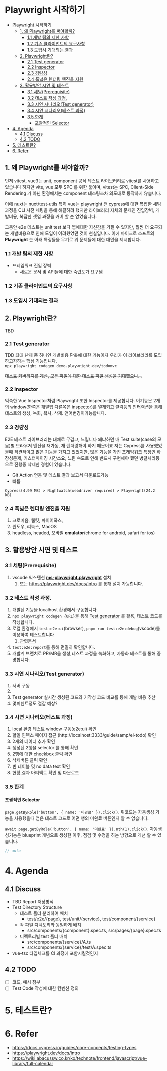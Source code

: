 # Playwright 시작하기

- [Playwright 시작하기](#playwright-시작하기)
  - [1. 왜 Playwright를 써야할까?](#1-왜-playwright를-써야할까)
    - [1.1 개발 팀의 제한 사항](#11-개발-팀의-제한-사항)
    - [1.2 기존 클라이언트의 요구사항](#12-기존-클라이언트의-요구사항)
    - [1.3 도입시 기대되는 결과](#13-도입시-기대되는-결과)
  - [2. Playwright란?](#2-playwright란)
    - [2.1 Test generator](#21-test-generator)
    - [2.2 Inspector](#22-inspector)
    - [2.3 경량성](#23-경량성)
    - [2.4 폭넓은 렌더링 엔진을 지원](#24-폭넓은-렌더링-엔진을-지원)
  - [3. 활용방안 시연 및 테스트](#3-활용방안-시연-및-테스트)
    - [3.1 세팅(Prerequisite)](#31-세팅prerequisite)
    - [3.2 테스트 작성 과정.](#32-테스트-작성-과정)
    - [3.3 시연 시나리오(Test generator)](#33-시연-시나리오test-generator)
    - [3.4 시연 시나리오(테스트 과정)](#34-시연-시나리오테스트-과정)
    - [3.5 한계](#35-한계)
      - [포괄적인 Selector](#포괄적인-selector)
- [4. Agenda](#4-agenda)
  - [4.1 Discuss](#41-discuss)
  - [4.2 TODO](#42-todo)
- [5. 테스트란?](#5-테스트란)
- [6. Refer](#6-refer)


## 1. 왜 Playwright를 써야할까?
먼저 vitest, vue3는 unit, component 공식 테스트 라이브러리로 vitest를 사용하고 있습니다 하지만
vite, vue 모두 SPC 를 위한 툴이며, vitest는 SPC, Client-Side Rendering 가 아닌 환경에서는 component 테스팅조차 의도대로 동작하지 않습니다.  

이에 nuxt는 nuxt/test-utils 특히 vue는 playwright 전 cypress에 대한 복잡한 세팅과정을 CLI 사전 세팅을 통해 해결하려 했지만 라이브러리 자체의 문제인 진입장벽, 개발비용, 복잡한 셋업 과정을 커버 할 순 없었습니다. 

그동안 e2e 테스트는 unit test 보다 앱에대한 자신감을 가질 수 있지만, 
훨씬 더 요구되는 개발비용으로 인해 도입이 어려웠었던 것이 현실입니다.
이에 마이크로 소프트의 __Playwright__ 는 아래 특징들을 무기로 위 문제들에 대한 대안을 제시합니다.
### 1.1 개발 팀의 제한 사항
- 프레임워크 진입 장벽
  - 새로운 문서 및 API들에 대한 숙련도가 요구됌
### 1.2 기존 클라이언트의 요구사항
### 1.3 도입시 기대되는 결과


## 2. Playwright란?
TBD
### 2.1 Test generator
TDD 최대 난제 중 하나인 개발비용 단축에 대한 기능이자 우리가 이 라이브러리를 도입 하고자하는 핵심 기능입니다.  
`npx playwright codegen demo.playwright.dev/todomvc`

~~테스트 커버리지를 계산, 모든 파일에 대한 테스트 파일 생성을 기대했으나...~~
### 2.2 Inspector
익숙한 Vue Inspector처럼 Playwright 또한 Inspector를 제공합니다.
이기능은 2개의 window(한쪽은 개발앱 다른쪽은 inspector)를 열게되고
클릭등의 인터랙션을 통해 테스트의 생성, 녹화, 복사, 삭제. 언어변경이가능합니다.

### 2.3 경량성
E2E 테스트 라이브러리는 대체로 무겁고, 느립니다 왜냐하면
매 Test suite(case의 모음)별 브라우저 엔진을 재가동, 재 렌더링해야 하기 때문이죠
저는 Cypress를 사용했었을때 직관적이고 많은 기능을 가지고 있었지만, 많은 기능을 가진 프레임워크 특징인 확장성문제, 커스터마이징 시간소요, 느린 속도로 인해 반드시 구현해야 했던 병렬처리등으로 진행중 삭제한 경험이 있습니다.
- Git Action 연동 및 테스트 결과 보고서 다운로드가능
- 빠름

`Cypress(4.99 MB) > Nightwatch(webdriver required) > Playwright(24.2 kB)`

### 2.4 폭넓은 렌더링 엔진을 지원
   1. 크로미움, 웹킷, 파이어폭스, 
   2. 윈도우, 리눅스, MacOS
   3. headless, headed, 모바일 **emulator**(chrome for android, safari for ios)

## 3. 활용방안 시연 및 테스트

### 3.1 세팅(Prerequisite)
1. vscode 익스텐션 [__ms-playwright.playwright__](https://playwright.dev/docs/getting-started-vscode) 설치
   1. 또는 https://playwright.dev/docs/intro 를 통해 설치 가능합니다.

### 3.2 테스트 작성 과정.
1. 개발된 기능을 localhost 환경에서 구동합니다.
3. `npx playwright codegen {URL}`을 통해 [Test generator](#test-generator) 를 활용, 테스트 코드를 작성합니다.
4. 로컬 환경에서 `test:e2e:ui`(browser),  `pnpm run test:e2e:debug`(vscode)를 이용하여 
테스트합니다 
   1. [관련문서](https://playwright.dev/docs/running-tests)
5. `test:e2e:report`를 통해 면밀히 확인합니다.
6. 개발계 브랜치로 PR/MR을 생성,테스트 과정을 녹화하고, 자동화 테스트를 통해 증명합니다.

### 3.3 시연 시나리오(Test generator) 
1. 서버 구동
2. 
3. Test generator 실시간 생성된 코드와 기작성 코드 비교를 통해 개발 비용 추산
4. 몇퍼센트정도 절감 예상?
### 3.4 시연 시나리오(테스트 과정) 
1. local 환경 테스트 window 구동(e2e:ui) 확인
2. 할일 인덱스 페이지 접근 (http://localhost:3333/guide/samp/el-todo) 확인
3. 2개의 데이터 추가 확인
4. 생성된 2행을 selector 를 통해 확인
5. 2행에 대한 checkbox 클릭 확인
6. 삭제버튼 클릭 확인
7. 빈 테이블 및 no data text 확인
8. 현황,결과 아티팩트 확인 및 다운로드

### 3.5 한계
#### 포괄적인 Selector 
`page.getByRole('button', { name: '미완료' }).click()`. 
위코드는 자동생성 기능을 사용했을때 얻은 테스트 코드로 어떤 행의 미완료 버튼인지 알 수 없습니다.  

`await page.getByRole('button', { name: '미완료' }).nth(1).click()`. 
자동생성기능은 blueprint 개념으로 생성한 이후, 점검 및 수정을 하는 방향으로 개선 할 수 있습니다.

```typescript
// auto


```


# 4. Agenda
## 4.1 Discuss
- TBD Report 저장방식
- Test Directory Structure
  - 테스트 폴더 분리하여 배치
    - test/e2e/{page}, test/unit/{service}, test/component/{service}
  - 각 파일 디렉토리와 동일하게 배치
    - src/components/{component}.spec.ts, src/pages/{page}.spec.ts
  - 디렉토리별 test 폴더 배치
    -   src/components/{service}/A.ts
    -   src/components/{service}/test/A.spec.ts
-   vue-tsc 타입체크를 CI 과정에 포함시킬것인지


## 4.2 TODO
- [ ] 코드, 예시 첨부
- [ ] Test Code 작성에 대한 컨벤션 정의

# 5. 테스트란?
# 6. Refer
- https://docs.cypress.io/guides/core-concepts/testing-types
- https://playwright.dev/docs/intro
- https://wiki.abacussw.co.kr/ko/technote/frontend/javascript/vue-library/full-calendar